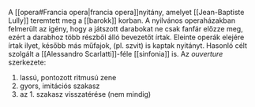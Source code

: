 A [[opera#Francia opera|francia opera]]nyitány, amelyet [[Jean-Baptiste Lully]] teremtett meg a [[barokk]] korban. A nyilvános operaházakban felmerült az igény, hogy a játszott darabokat ne csak fanfár előzze meg, ezért a darabhoz több részből álló bevezetőt írtak. Eleinte operák elejére írtak ilyet, később más műfajok, (pl. szvit) is kaptak nyitányt. Hasonló célt szolgált a [[Alessandro Scarlatti]]-féle [[sinfonia]] is.
Az *ouverture* szerkezete:
1. lassú, pontozott ritmusú zene
2. gyors, imitációs szakasz
3. az 1. szakasz visszatérése (nem mindig)